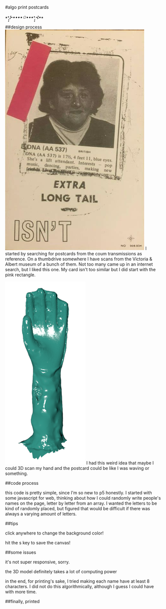 
#algo print postcards

⭑*•̩̩͙⊱••••✩••••̩̩͙⊰•*⭑

##design process
![coum postcard](/assets/coum-card.png)
I started by searching for postcards from the coum transmissions as reference. On a thumbdrive somewhere I have scans from the Victoria & Albert museum of a bunch of them. Not too many came up in an internet search, but I liked this one. My card isn't too similar but I did start with the pink rectangle.

![3D arm](/assets/hand.png)
I had this weird idea that maybe I could 3D scan my hand and the postcard could be like I was waving or something. 

##code process

this code is pretty simple, since I'm so new to p5 honestly. I started with some javascript for web, thinking about how I could randomly write people's names on the page, letter by letter from an array. I wanted the letters to be kind of randomly placed, but figured that would be difficult if there was always a varying amount of letters.

##tips

click anywhere to change the background color!

hit the s key to save the canvas!

##some issues

it's not super responsive, sorry. 

the 3D model definitely takes a lot of computing power

in the end, for printing's sake, I tried making each name have at least 8 characters. I did not do this algorithmically, although I guess I could have with more time. 


##finally, printed

